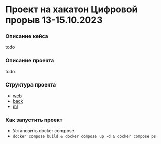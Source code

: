 # Проект на хакатон Цифровой прорыв 13-15.10.2023

### Описание кейса

todo

### Описание проекта

todo

### Структура проекта

- [web](/front/readme.md)
- [back](/back/readme.md)
- [ml](/ml/readme.md)

### Как запустить проект

- Установить docker compose
- `docker compose build & docker compose up -d & docker compose ps`
